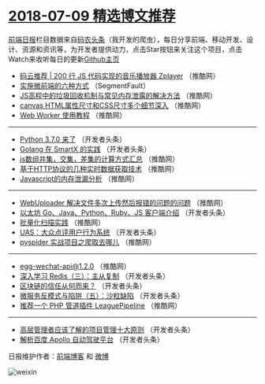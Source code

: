 # [2018-07-09 精选博文推荐](http://hao.caibaojian.com/date/2018/07/09)

[前端日报](http://caibaojian.com/c/news)栏目数据来自[码农头条](http://hao.caibaojian.com/)（我开发的爬虫），每日分享前端、移动开发、设计、资源和资讯等，为开发者提供动力，点击Star按钮来关注这个项目，点击Watch来收听每日的更新[Github主页](https://github.com/kujian/frontendDaily)
* [码云推荐 | 200 行 JS 代码实现的音乐播放器 Zplayer](http://hao.caibaojian.com/79583.html) （推酷网）
* [实施微前端的六种方式](http://hao.caibaojian.com/79553.html) （SegmentFault）
* [JS高程中的垃圾回收机制与常见内存泄露的解决方法](http://hao.caibaojian.com/79582.html) （推酷网）
* [canvas HTML属性尺寸和CSS尺寸多个细节深入](http://hao.caibaojian.com/79580.html) （推酷网）
* [Web Worker 使用教程](http://hao.caibaojian.com/79575.html) （推酷网）

***
* [Python 3.7.0 来了](http://hao.caibaojian.com/79560.html) （开发者头条）
* [Golang 在 SmartX 的实践](http://hao.caibaojian.com/79558.html) （开发者头条）
* [js数组并集，交集，差集的计算方式汇总](http://hao.caibaojian.com/79573.html) （推酷网）
* [基于HTTP协议的几种实时数据获取技术](http://hao.caibaojian.com/79574.html) （推酷网）
* [Javascript的内存泄漏分析](http://hao.caibaojian.com/79578.html) （推酷网）

***
* [WebUploader 解决文件多次上传然后报错的问题的问题](http://hao.caibaojian.com/79579.html) （推酷网）
* [以太坊 Go、Java、Python、Ruby、JS 客户端介绍](http://hao.caibaojian.com/79561.html) （开发者头条）
* [批量化扫描实践](http://hao.caibaojian.com/79581.html) （推酷网）
* [UAS：大众点评用户行为系统](http://hao.caibaojian.com/79562.html) （开发者头条）
* [pyspider 实战项目之爬取去哪儿](http://hao.caibaojian.com/79577.html) （推酷网）

***
* [egg-wechat-api@1.2.0](http://hao.caibaojian.com/79572.html) （推酷网）
* [深入学习 Redis（三）：主从复制](http://hao.caibaojian.com/79554.html) （开发者头条）
* [区块链的信任从何而来？](http://hao.caibaojian.com/79557.html) （开发者头条）
* [微服务反模式与陷阱（五）：沙粒缺陷](http://hao.caibaojian.com/79555.html) （开发者头条）
* [推荐一个 PHP 管道插件 LeaguePipeline](http://hao.caibaojian.com/79576.html) （推酷网）

***
* [高层管理者应该了解的项目管理十大原则](http://hao.caibaojian.com/79556.html) （开发者头条）
* [解析百度 Apollo 自动驾驶平台](http://hao.caibaojian.com/79559.html) （开发者头条）

日报维护作者：[前端博客](http://caibaojian.com/) 和 [微博](http://caibaojian.com/go/weibo)

![weixin](https://user-images.githubusercontent.com/3055447/38468989-651132ac-3b80-11e8-8e6b-15122322a9d7.png)
